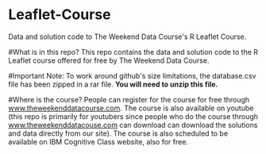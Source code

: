 # Leaflet-Course
Data and solution code to The Weekend Data Course's R Leaflet Course.

#What is in this repo?
This repo contains the data and solution code to the R Leaflet course offered for free by The Weekend Data Course.  

#Important Note:
To work around github's size limitations, the database.csv file has been zipped in a rar file.  **You will need to unzip this file.**

#Where is the course?
People can register for the course for free through www.theweekenddatacourse.com.  The course is also available on youtube (this repo is primarily for youtubers since people who do the course through www.theweekenddatacouse.com can download can download the solutions and data directly from our site).  The course is also scheduled to be available on IBM Cognitive Class website, also for free.



